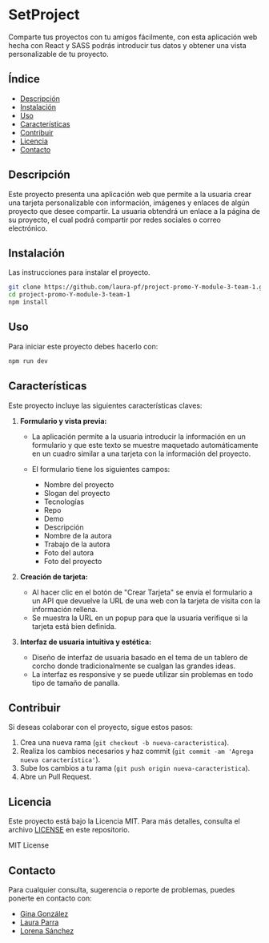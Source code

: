 # SetProject

Comparte tus proyectos con tu amigos fácilmente, con esta aplicación web hecha con React y SASS podrás introducir tus datos y obtener una vista personalizable de tu proyecto.

## Índice

- [Descripción](#descripción)
- [Instalación](#instalación)
- [Uso](#uso)
- [Características](#características)
- [Contribuir](#contribuir)
- [Licencia](#licencia)
- [Contacto](#contacto)

## Descripción

Este proyecto presenta una aplicación web que permite a la usuaria crear una tarjeta personalizable con información, imágenes y enlaces de algún proyecto que desee compartir. La usuaria obtendrá un enlace a la página de su proyecto, el cual podrá compartir por redes sociales o correo electrónico.

## Instalación

Las instrucciones para instalar el proyecto.

```bash
git clone https://github.com/laura-pf/project-promo-Y-module-3-team-1.git
cd project-promo-Y-module-3-team-1
npm install
```

## Uso

Para iniciar este proyecto debes hacerlo con:

```bash
npm run dev
```

## Características

Este proyecto incluye las siguientes características claves:

1.  **Formulario y vista previa:**

    - La aplicación permite a la usuaria introducir la información en un formulario y que este texto se muestre maquetado automáticamente en un cuadro similar a una tarjeta con la información del proyecto.
    - El formulario tiene los siguientes campos:

      - Nombre del proyecto
      - Slogan del proyecto
      - Tecnologías
      - Repo
      - Demo
      - Descripción
      - Nombre de la autora
      - Trabajo de la autora
      - Foto del autora
      - Foto del proyecto

2.  **Creación de tarjeta:**

    - Al hacer clic en el botón de "Crear Tarjeta" se envía el formulario a un API que devuelve la URL de una web con la tarjeta de visita con la información rellena.
    - Se muestra la URL en un popup para que la usuaria verifique si la tarjeta está bien definida.

3.  **Interfaz de usuaria intuitiva y estética:**
    - Diseño de interfaz de usuaria basado en el tema de un tablero de corcho donde tradicionalmente se cualgan las grandes ideas.
    - La interfaz es responsive y se puede utilizar sin problemas en todo tipo de tamaño de panalla.

## Contribuir

Si deseas colaborar con el proyecto, sigue estos pasos:

1. Crea una nueva rama (`git checkout -b nueva-caracteristica`).
2. Realiza los cambios necesarios y haz commit (`git commit -am 'Agrega nueva característica'`).
3. Sube los cambios a tu rama (`git push origin nueva-caracteristica`).
4. Abre un Pull Request.

## Licencia

Este proyecto está bajo la Licencia MIT. Para más detalles, consulta el archivo [LICENSE](LICENSE) en este repositorio.

MIT License

## Contacto

Para cualquier consulta, sugerencia o reporte de problemas, puedes ponerte en contacto con:

- [Gina González](https://github.com/Ginagonzalezgut)
- [Laura Parra](https://github.com/laura-pf)
- [Lorena Sánchez](https://github.com/LorenaSTN)
